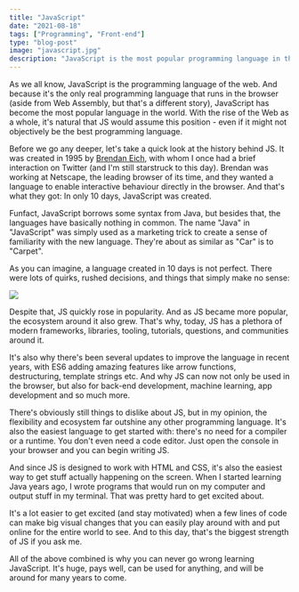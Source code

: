 ```yaml
---
title: "JavaScript"
date: "2021-08-18"
tags: ["Programming", "Front-end"]
type: "blog-post"
image: "javascript.jpg"
description: "JavaScript is the most popular programming language in the world, but what makes it so special?"
---
```


As we all know, JavaScript is the programming language of the web. And because it's the only real programming language that runs in the browser (aside from Web Assembly, but that's a different story), JavaScript has become the most popular language in the world. With the rise of the Web as a whole, it's natural that JS would assume this position - even if it might not objectively be the best programming language.

Before we go any deeper, let's take a quick look at the history behind JS. It was created in 1995 by [Brendan Eich](https://twitter.com/BrendanEich), with whom I once had a brief interaction on Twitter (and I'm still starstruck to this day). Brendan was working at Netscape, the leading browser of its time, and they wanted a language to enable interactive behaviour directly in the browser. And that's what they got: In only 10 days, JavaScript was created.

Funfact, JavaScript borrows some syntax from Java, but besides that, the languages have basically nothing in common. The name "Java" in "JavaScript" was simply used as a marketing trick to create a sense of familiarity with the new language. They're about as similar as "Car" is to "Carpet".

As you can imagine, a language created in 10 days is not perfect. There were lots of quirks, rushed decisions, and things that simply make no sense:

![](https://embed.filekitcdn.com/e/6hnz7FdG7FsUAyjR48QEEH/3SNeeZodZX7qXg76u7ELgz/email)

Despite that, JS quickly rose in popularity. And as JS became more popular, the ecosystem around it also grew. That's why, today, JS has a plethora of modern frameworks, libraries, tooling, tutorials, questions, and communities around it.

It's also why there's been several updates to improve the language in recent years, with ES6 adding amazing features like arrow functions, destructuring, template strings etc. And why JS can now not only be used in the browser, but also for back-end development, machine learning, app development and so much more.

There's obviously still things to dislike about JS, but in my opinion, the flexibility and ecosystem far outshine any other programming language. It's also the easiest language to get started with: there's no need for a compiler or a runtime. You don't even need a code editor. Just open the console in your browser and you can begin writing JS.

And since JS is designed to work with HTML and CSS, it's also the easiest way to get stuff actually happening on the screen. When I started learning Java years ago, I wrote programs that would run on my computer and output stuff in my terminal. That was pretty hard to get excited about.

It's a lot easier to get excited (and stay motivated) when a few lines of code can make big visual changes that you can easily play around with and put online for the entire world to see. And to this day, that's the biggest strength of JS if you ask me.

All of the above combined is why you can never go wrong learning JavaScript. It's huge, pays well, can be used for anything, and will be around for many years to come.
​
